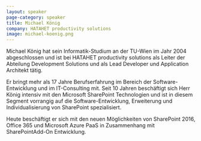 ```yaml
---
layout: speaker
page-category: speaker
title: Michael König
company: HATAHET productivity solutions
image: michael-koenig.png
---
```


Michael König hat sein Informatik-Studium an der TU-Wien im Jahr 2004 abgeschlossen und ist bei HATAHET productivity solutions als Leiter der Abteilung Development Solutions und als Lead Developer und Application Architekt tätig. 

Er bringt mehr als 17 Jahre Berufserfahrung im Bereich der Software-Entwicklung und im IT-Consulting mit. Seit 10 Jahren beschäftigt sich Herr König intensiv mit den Microsoft SharePoint Technologien und ist in diesem Segment vorrangig auf die Software-Entwicklung, Erweiterung und Individualisierung von SharePoint spezialisiert.

Heute beschäftigt er sich mit den neuen Möglichkeiten von SharePoint 2016, Office 365 und Microsoft Azure PaaS in Zusammenhang mit SharePointAdd-On Entwicklung.